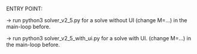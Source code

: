 ENTRY POINT:

-> run python3 solver_v2_5.py for a solve without UI (change M=...) in the main-loop before.


-> run python3 solver_v2_5_with_ui.py for a solve with UI. (change M=...) in the main-loop before.
